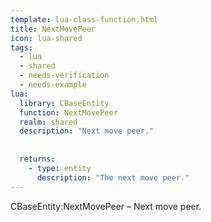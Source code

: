 ```yaml
---
template: lua-class-function.html
title: NextMovePeer
icon: lua-shared
tags:
  - lua
  - shared
  - needs-verification
  - needs-example
lua:
  library: CBaseEntity
  function: NextMovePeer
  realm: shared
  description: "Next move peer."
  
  
  returns:
    - type: entity
      description: "The next move peer."
---
```


<div class="lua__search__keywords">
CBaseEntity:NextMovePeer &#x2013; Next move peer.
</div>

